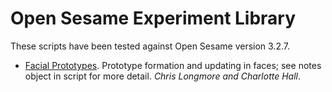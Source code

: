 # Open Sesame Experiment Library

These scripts have been tested against Open Sesame version 3.2.7.

- [Facial Prototypes](openseslib/facialproto.osexp). Prototype formation and updating in faces; see notes object in script for more detail. _Chris Longmore and Charlotte Hall_.
